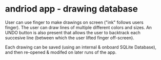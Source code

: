 # andriod app - drawing database

User can use finger to make drawings on screen ("ink" follows users finger). The user can draw lines of multiple different colors and sizes. An UNDO button is also present that allows the user to backtrack each succesive line (between which the user lifted finger off-screen).

Each drawing can be saved (using an internal & onboard SQLite Database), and then re-opened & modifed on later runs of the app.
